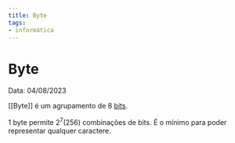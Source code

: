 ```yaml
---
title: Byte
tags:
- informática
---
```

# Byte

Data: 04/08/2023

[[Byte]] é um agrupamento de 8 [bits](Bit).

1 byte permite $2^7 (256)$ combinações de bits. É o mínimo para poder representar qualquer caractere.